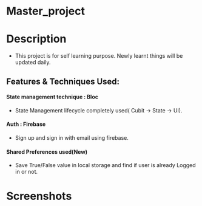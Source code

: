 # Master_project

# Description

- This project is for self learning purpose. Newly learnt things will be updated daily.


## Features & Techniques Used:

#### State management technique : Bloc
- State Management lifecycle completely used( Cubit -> State -> UI).
#### Auth : Firebase
- Sign up and sign in with email using firebase.
#### Shared Preferences used(New)

- Save True/False value in local storage and find if user is already Logged in or not.


# Screenshots

